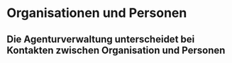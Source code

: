 # Organisationen und Personen

## Die Agenturverwaltung unterscheidet bei Kontakten zwischen Organisation und Personen

